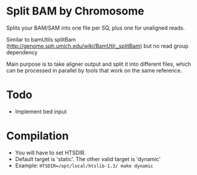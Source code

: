Split BAM by Chromosome
=======================

Splits your BAM/SAM into one file per SQ, plus one for unaligned reads.

Similar to bamUtils splitBam
(http://genome.sph.umich.edu/wiki/BamUtil:_splitBam) but no read group
dependency

Main purpose is to take aligner output and split it into different
files, which can be processed in parallel by tools that work on the
same reference.

# Todo

- Implement bed input

# Compilation

- You will have to set HTSDIR. 
- Default target is 'static'. The other valid target is 'dynamic'
- Example: `HTSDIR=/opt/local/htslib-1.3/ make dynamic`
